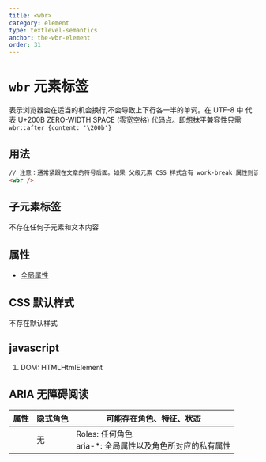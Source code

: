```yaml
---
title: <wbr>
category: element
type: textlevel-semantics
anchor: the-wbr-element
order: 31
---
```


# `wbr` 元素标签

表示浏览器会在适当的机会换行,不会导致上下行各一半的单词。在 UTF-8 中 代表 U+200B ZERO-WIDTH SPACE (零宽空格) 代码点。即想抹平兼容性只需`wbr::after {content: '\200b'}`

## 用法

```html
// 注意：通常紧跟在文章的符号后面。如果 父级元素 CSS 样式含有 work-break 属性则该标签无效
<wbr />
```

## 子元素标签

不存在任何子元素和文本内容

## 属性

* [全局属性](/front-end/HTML/attribute#anchor-全局属性)

## CSS 默认样式

不存在默认样式

## javascript

1. DOM: HTMLHtmlElement

## ARIA 无障碍阅读

| 属性 | 隐式角色 | 可能存在角色、特征、状态 |
| ---- | ---- | ---- |
| | 无 | Roles: 任何角色 <br> aria-*: 全局属性以及角色所对应的私有属性 |
